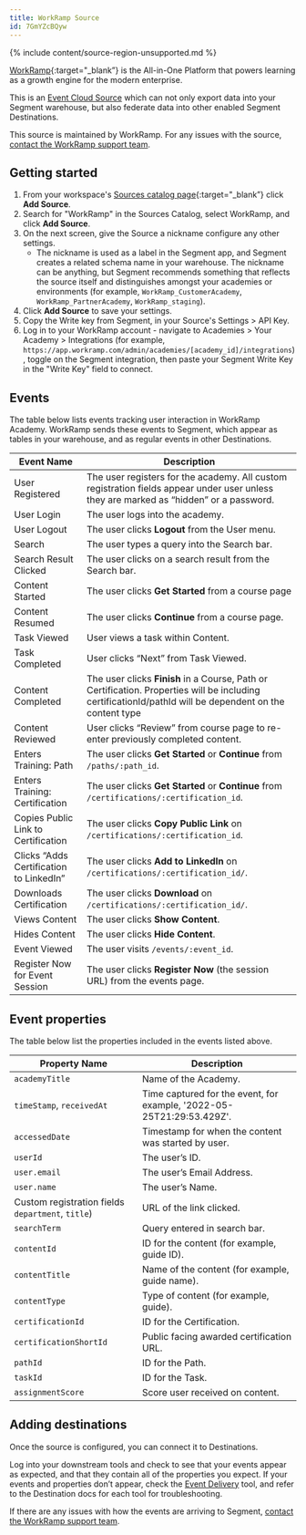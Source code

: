```yaml
---
title: WorkRamp Source
id: 7GmYZcBQyw
---
```

{% include content/source-region-unsupported.md %}

[WorkRamp](https://www.workramp.com/products/external-learning/customer-academy/?utm_source=segmentio&utm_medium=docs&utm_campaign=partners){:target="_blank”} is the All-in-One Platform that powers learning as a growth engine for the modern enterprise.

This is an [Event Cloud Source](/docs/sources/#event-cloud-sources) which can not only export data into your Segment warehouse, but also federate data into other enabled Segment Destinations.

This source is maintained by WorkRamp. For any issues with the source, [contact the WorkRamp support team](mailto:support@workramp.com).

## Getting started

1. From your workspace's [Sources catalog page](https://app.segment.com/goto-my-workspace/sources/catalog){:target="_blank”} click **Add Source**.
2. Search for "WorkRamp" in the Sources Catalog, select WorkRamp, and click **Add Source**.
3. On the next screen, give the Source a nickname configure any other settings. 
   * The nickname is used as a label in the Segment app, and Segment creates a related schema name in your warehouse.  The nickname can be anything, but Segment recommends something that reflects the source itself and distinguishes amongst your academies or environments (for example, `WorkRamp_CustomerAcademy`, `WorkRamp_PartnerAcademy`, `WorkRamp_staging`).
5. Click **Add Source** to save your settings.
6. Copy the Write key from Segment, in your Source's Settings > API Key. 
7. Log in to your WorkRamp account - navigate to Academies > Your Academy > Integrations (for example, `https://app.workramp.com/admin/academies/[academy_id]/integrations`), toggle on the Segment integration, then paste your Segment Write Key in the "Write Key" field to connect. 


## Events

The table below lists events tracking user interaction in  WorkRamp Academy. WorkRamp sends these events to Segment, which appear as tables in your warehouse, and as regular events in other Destinations.

| Event Name                              | Description                                                                                                                                                                       |
| --------------------------------------- | --------------------------------------------------------------------------------------------------------------------------------------------------------------------------------- |
| User Registered                         | The user registers for the academy. All custom registration fields appear under user unless they are marked as “hidden” or a password.                                                |
| User Login                              | The user logs into the academy.                                                                                                                                                       |
| User Logout                             | The user clicks **Logout** from the User menu.                                                                                                                                    |
| Search                                  | The user types a query into the Search bar.                                                                                                                                       |
| Search Result Clicked                   | The user clicks on a search result from the Search bar.                                                                                                                           |
| Content Started                         | The user clicks **Get Started** from a course page                                                                                                                              |
| Content Resumed                         | The user clicks **Continue** from a course page.                                                                                                                                   |
| Task Viewed                             | User views a task within Content.                                                                                                                                                |
| Task Completed                          | User clicks “Next” from Task Viewed.                                                                                                                                            |
| Content Completed                       | The user clicks **Finish** in a Course, Path or Certification. Properties will be including certificationId/pathId will be dependent on the content type          |
| Content Reviewed                        | User clicks “Review” from course page to re-enter previously completed content.                                                                                                                          |
| Enters Training: Path                   | The user clicks **Get Started** or **Continue** from `/paths/:path_id`.                                                                                                          |
| Enters Training: Certification          | The user clicks **Get Started** or **Continue** from `/certifications/:certification_id`.                                                                                         |
| Copies Public Link to Certification     | The user clicks **Copy Public Link** on `/certifications/:certification_id`.                                                                                                      |
| Clicks “Adds Certification to LinkedIn” | The user clicks **Add to LinkedIn** on `/certifications/:certification_id/`.                                                                                                      |
| Downloads Certification                 | The user clicks **Download** on `/certifications/:certification_id/`.                                                                                                             |                                        
| Views Content                           | The user clicks **Show Content**.                                                                                                                                                 |
| Hides Content                           | The user clicks **Hide Content**.                                                                                                                                                 |
| Event Viewed                            | The user visits `/events/:event_id`.                                                                                                                                              |
| Register Now for Event Session          | The user clicks **Register Now** (the session URL) from the events page.                                                                                                          |




## Event properties

The table below list the properties included in the events listed above.

| Property Name                                      | Description                                                           |
| -------------------------------------------------- | --------------------------------------------------------------------- |
| `academyTitle`                                     | Name of the Academy.                                                  |
| `timeStamp`, `receivedAt`                          | Time captured for the event, for example, '2022-05-25T21:29:53.429Z'. |
| `accessedDate`                                     | Timestamp for when the content was started by user.                   |
| `userId`                                           | The user’s ID.                                                        |
| `user.email`                                       | The user’s Email Address.                                             |
| `user.name`                                        | The user’s Name.                                                      |
| Custom registration fields  `department`, `title`) | URL of the link clicked.                                              |
| `searchTerm`                                       | Query entered in search bar.                                          |
| `contentId`                                        | ID for the content (for example, guide ID).                           |
| `contentTitle`                                     | Name of the content (for example, guide name).                        |
| `contentType`                                      | Type of content (for example, guide).                                 |
| `certificationId`                                  | ID for the Certification.                                             |
| `certificationShortId`                             | Public facing awarded certification URL.                              |
| `pathId`                                           | ID for the Path.                                                      |
| `taskId`                                           | ID for the Task.                                                      |
| `assignmentScore`                                  | Score user received on content.                                       |

## Adding destinations

Once the source is configured, you can connect it to Destinations.

Log into your downstream tools and check to see that your events appear as expected, and that they contain all of the properties you expect. If your events and properties don’t appear, check the [Event Delivery](/docs/connections/event-delivery/) tool, and refer to the Destination docs for each tool for troubleshooting.

If there are any issues with how the events are arriving to Segment, [contact the WorkRamp support team](mailto:support@workramp.com).

